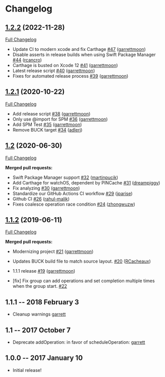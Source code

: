 # Changelog

## [1.2.2](https://github.com/Pinterest/PINOperation/tree/1.2.2) (2022-11-28)

[Full Changelog](https://github.com/Pinterest/PINOperation/compare/1.2.1...1.2.2)


- Update CI to modern xcode and fix Carthage [\#47](https://github.com/pinterest/PINOperation/pull/47) ([garrettmoon](https://github.com/garrettmoon))
- Disable asserts in release builds when using Swift Package Manager [\#44](https://github.com/pinterest/PINOperation/pull/44) ([rcancro](https://github.com/rcancro))
- Carthage is busted on Xcode 12 [\#41](https://github.com/pinterest/PINOperation/pull/41) ([garrettmoon](https://github.com/garrettmoon))
- Latest release script [\#40](https://github.com/pinterest/PINOperation/pull/40) ([garrettmoon](https://github.com/garrettmoon))
- Fixes for automated release process [\#39](https://github.com/pinterest/PINOperation/pull/39) ([garrettmoon](https://github.com/garrettmoon))

## [1.2.1](https://github.com/Pinterest/PINOperation/tree/1.2.1) (2020-10-22)

[Full Changelog](https://github.com/Pinterest/PINOperation/compare/1.2...1.2.1)


- Add release script [\#38](https://github.com/pinterest/PINOperation/pull/38) ([garrettmoon](https://github.com/garrettmoon))
- Only use @import for SPM [\#36](https://github.com/pinterest/PINOperation/pull/36) ([garrettmoon](https://github.com/garrettmoon))
- Add SPM Test [\#35](https://github.com/pinterest/PINOperation/pull/35) ([garrettmoon](https://github.com/garrettmoon))
- Remove BUCK target [\#34](https://github.com/pinterest/PINOperation/pull/34) ([adlerj](https://github.com/adlerj))

## [1.2](https://github.com/Pinterest/PINOperation/tree/1.2) (2020-06-30)

[Full Changelog](https://github.com/Pinterest/PINOperation/compare/1.1.2...1.2)

**Merged pull requests:**

- Swift Package Manager support [\#32](https://github.com/pinterest/PINOperation/pull/32) ([martinpucik](https://github.com/martinpucik))
- Add Carthage for watchOS, dependent by PINCache [\#31](https://github.com/pinterest/PINOperation/pull/31) ([dreampiggy](https://github.com/dreampiggy))
- Fix analyzing [\#30](https://github.com/pinterest/PINOperation/pull/30) ([garrettmoon](https://github.com/garrettmoon))
- Standardize our GitHub Actions CI workflow [\#29](https://github.com/pinterest/PINOperation/pull/29) ([jparise](https://github.com/jparise))
- Github CI [\#26](https://github.com/pinterest/PINOperation/pull/26) ([rahul-malik](https://github.com/rahul-malik))
- Fixes coalesce operation race condition [\#24](https://github.com/pinterest/PINOperation/pull/24) ([zhongwuzw](https://github.com/zhongwuzw))

## [1.1.2](https://github.com/Pinterest/PINOperation/tree/1.1.2) (2019-06-11)

[Full Changelog](https://github.com/Pinterest/PINOperation/compare/1.1.1...1.1.2)

**Merged pull requests:**

- Modernizing project [\#21](https://github.com/pinterest/PINOperation/pull/21) ([garrettmoon](https://github.com/garrettmoon))
- Updates BUCK build file to match source layout. [\#20](https://github.com/pinterest/PINOperation/pull/20) ([RCacheaux](https://github.com/RCacheaux))
- 1.1.1 release [\#19](https://github.com/pinterest/PINOperation/pull/19) ([garrettmoon](https://github.com/garrettmoon))

- [fix] Fix group can add operations and set completion multiple times when the group start. [#22](https://github.com/pinterest/PINOperation/pull/22)

## 1.1.1 -- 2018 February 3
* Cleanup warnings [garrett](https://github.com/garrettmoon)

## 1.1 -- 2017 October 7
* Deprecate addOperation: in favor of scheduleOperation: [garrett](https://github.com/garrettmoon)

## 1.0.0 -- 2017 January 10

- Initial release!
